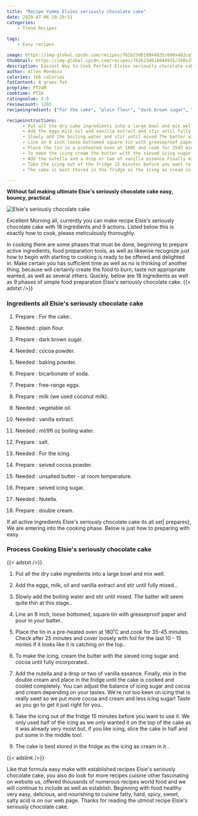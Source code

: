 ```yaml
---
title: "Recipe Yummy Elsies seriously chocolate cake"
date: 2020-07-06 19:29:51
categories:
    - Trend Recipes
    
tags:
    - Easy recipes

image: https://img-global.cpcdn.com/recipes/762b23d618044935/680x482cq70/elsies-seriously-chocolate-cake-recipe-main-photo.jpg
thumbnail: https://img-global.cpcdn.com/recipes/762b23d618044935/350x250cq70/elsies-seriously-chocolate-cake-recipe-main-photo.jpg
description: Easiest Way to Cook Perfect Elsies seriously chocolate cake with 18 ingredients and 9 stages of easy cooking.
author: Allen Mendoza
calories: 166 calories
fatContent: 8 grams fat
preptime: PT24M
cooktime: PT1H
ratingvalue: 3.6
reviewcount: 1265
recipeingredient: ["For the cake", "plain flour", "dark brown sugar", "cocoa powder", "baking powder", "bicarbonate of soda", "freerange eggs", "milk we used coconut milk", "vegetable oil", "vanilla extract", "ml9fl oz boiling water", "salt", "For the icing", "seived cocoa powder", "unsalted butter  at room temperature", "seived icing sugar", "Nutella", "double cream"]

recipeinstructions: 
      - Put all the dry cake ingredients into a large bowl and mix well 
      - Add the eggs milk oil and vanilla extract and stir until fully mixed 
      - Slowly add the boiling water and stir until mixed The batter will seem quite thin at this stage 
      - Line an 8 inch loose bottomed square tin with greaseproof paper and pour in your batter 
      - Place the tin in a preheated oven at 180C and cook for 3545 minutes Check after 25 minutes and cover loosely with foil for the last 10  15 mintes if it looks like it is catching on the top 
      - To make the icing cream the butter with the sieved icing sugar and cocoa until fully incorporated 
      - Add the nutella and a drop or two of vanilla essence Finally mix in the double cream and place in the fridge until the cake is cooked and cooled completely You can adjust the balance of icing sugar and cocoa and cream depending on your tastes Were not too keen on icing that is really swet so we put more cocoa and cream and less icing sugar Taste as you go to get it just right for you 
      - Take the icing out of the fridge 15 minutes before you want to use it We only used half of the icing as we only wanted it on the top of the cake as it was already very moist but if you like icing slice the cake in half and put some in the middle too 
      - The cake is best stored in the fridge as the icing as cream in it

---
```




**Without fail making ultimate Elsie&#39;s seriously chocolate cake easy, bouncy, practical**. 


![Elsie&#39;s seriously chocolate cake](https://img-global.cpcdn.com/recipes/762b23d618044935/680x482cq70/elsies-seriously-chocolate-cake-recipe-main-photo.jpg "Elsie&#39;s seriously chocolate cake")




Excellent Morning all, currently you can make recipe Elsie&#39;s seriously chocolate cake with 18 ingredients and 9 actions. Listed below this is exactly how to cook, please meticulously thoroughly.

In cooking there are some phases that must be done, beginning to prepare active ingredients, food preparation tools, as well as likewise recognize just how to begin with starting to cooking is ready to be offered and delighted in. Make certain you has sufficient time as well as no is thinking of another thing, because will certainly create the food to burn, taste not appropriate wanted, as well as several others. Quickly, below are 18 ingredients as well as 9 phases of simple food preparation Elsie&#39;s seriously chocolate cake.
{{< adstxt />}}

### Ingredients all Elsie&#39;s seriously chocolate cake


1. Prepare  : For the cake:.

1. Needed  : plain flour.

1. Prepare  : dark brown sugar.

1. Needed  : cocoa powder.

1. Needed  : baking powder.

1. Prepare  : bicarbonate of soda.

1. Prepare  : free-range eggs.

1. Prepare  : milk (we used coconut milk).

1. Needed  : vegetable oil.

1. Needed  : vanilla extract.

1. Needed  : ml/9fl oz boiling water.

1. Prepare  : salt.

1. Needed  : For the icing.

1. Prepare  : seived cocoa powder.

1. Needed  : unsalted butter - at room temperature.

1. Prepare  : seived icing sugar.

1. Needed  : Nutella.

1. Prepare  : double cream.



If all active ingredients Elsie&#39;s seriously chocolate cake its all set| prepares}, We are entering into the cooking phase. Below is just how to preparing with easy.

### Process Cooking Elsie&#39;s seriously chocolate cake

{{< adstxt />}}


1. Put all the dry cake ingredients into a large bowl and mix well.



1. Add the eggs, milk, oil and vanilla extract and stir until fully mixed..



1. Slowly add the boiling water and stir until mixed. The batter will seem quite thin at this stage..



1. Line an 8 inch, loose bottomed, square tin with greaseproof paper and pour in your batter..



1. Place the tin in a pre-heated oven at 180˚C and cook for 35-45 minutes. Check after 25 minutes and cover loosely with foil for the last 10 - 15 mintes if it looks like it is catching on the top..



1. To make the icing, cream the butter with the sieved icing sugar and cocoa until fully incorporated..



1. Add the nutella and a drop or two of vanilla essence. Finally, mix in the double cream and place in the fridge until the cake is cooked and cooled completely. You can adjust the balance of icing sugar and cocoa and cream depending on your tastes. We&#39;re not too keen on icing that is really swet so we put more cocoa and cream and less icing sugar! Taste as you go to get it just right for you..



1. Take the icing out of the fridge 15 minutes before you want to use it. We only used half of the icing as we only wanted it on the top of the cake as it was already very moist but, if you like icing, slice the cake in half and put some in the middle too!.



1. The cake is best stored in the fridge as the icing as cream in it..





{{< adslink />}}

Like that formula easy make with established recipes Elsie&#39;s seriously chocolate cake, you also do look for more recipes cuisine other fascinating on website us, offered thousands of numerous recipes world food and we will continue to include as well as establish. Beginning with food healthy very easy, delicious, and nourishing to cuisine fatty, hard, spicy, sweet, salty acid is on our web page. Thanks for reading the utmost recipe Elsie&#39;s seriously chocolate cake.
